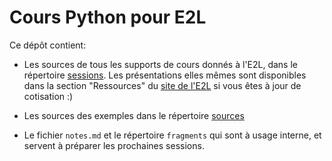 # Cours Python pour E2L

Ce dépôt contient:

* Les sources de tous les supports de cours donnés à l'E2L, dans le
  répertoire [sessions](sessions). Les présentations elles mêmes sont
  disponibles dans la section "Ressources" du [site de l'E2L]() si vous
  êtes à jour de cotisation :)

* Les sources des exemples dans le répertoire [sources](sources)

* Le fichier `notes.md` et le répertoire  `fragments` qui sont à usage interne, et servent
  à préparer les prochaines sessions.
